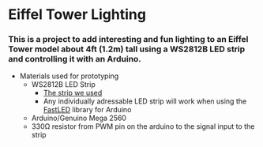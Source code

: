 # Eiffel Tower Lighting
### This is a project to add interesting and fun lighting to an Eiffel Tower model about 4ft (1.2m) tall using a WS2812B LED strip and controlling it with an Arduino.

- Materials used for prototyping
  - WS2812B LED Strip
    - [The strip we used](https://www.amazon.com/ALITOVE-Individually-Addressable-Flexible-Waterproof/dp/B00VQ0D2TY/ref=sr_1_2_sspa?ie=UTF8&qid=1545852250&sr=8-2-spons&keywords=WS2812B%2Bwaterproof&refinements=p_89%3AALITOVE&th=1)
    - Any individually adressable LED strip will work when using the [FastLED](https://github.com/FastLED/FastLED/blob/master/FastLED.h) library for Arduino
  - Arduino/Genuino Mega 2560
  - 330Ω resistor from PWM pin on the arduino to the signal input to the strip
